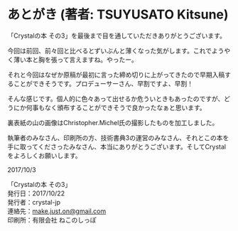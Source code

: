 # あとがき (著者: TSUYUSATO Kitsune)

「Crystalの本 その3」を最後まで目を通していただきありがとうございます。

今回は前回、前々回と比べるとずいぶんと薄くなった気がします。これでようやく薄い本と胸を張って言えますね。やったー。

それと今回はなぜか原稿が最初に言った締め切りに上がってきたので早期入稿することができそうです。プロデューサーさん、早割ですよ、早割！

そんな感じです。個人的に色々あって出せるか危ういときもあったのですが、どうにか何事もなく頒布することができそうで良かったなぁと思います。

裏表紙の山の画像はChristopher.Michel氏の撮影したものを加工しました。

執筆者のみなさん、印刷所の方、技術書典3の運営のみなさん、それとこの本を手に取ってくださったみなさん、本当にありがとうございます。そしてCrystalをよろしくお願いします。

2017/10/3

「Crystalの本 その3」  
発行日：2017/10/22  
発行者：crystal-jp  
連絡先：make.just.on@gmail.com  
印刷所：有限会社 ねこのしっぽ  
